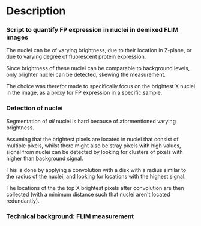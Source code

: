 
# Description

### Script to quantify FP expression in nuclei in demixed FLIM images

The nuclei can be of varying brightness, due to their location in Z-plane,
or due to varying degree of fluorescent protein expression.

Since brightness of these nuclei can be comparable to background levels, 
only brighter nuclei can be detected, skewing the measurement.

The choice was therefor made to specifically focus on the brightest X nuclei
in the image, as a proxy for FP expression in a specific sample.

### Detection of nuclei

Segmentation of *all* nuclei is hard because of aformentioned varying brightness.

Assuming that the brightest pixels are located in nuclei that consist of multiple
pixels, whilst there might also be stray pixels with high values, signal from nuclei
can be detected by looking for clusters of pixels with higher than background signal.

This is done by applying a convolution with a disk with a radius similar to the 
radius of the nuclei, and looking for locations with the highest signal. 

The locations of the the top X brightest pixels after convolution are then collected
(with a minimum distance such that nuclei aren't located redundantly).


### Technical background: FLIM measurement

